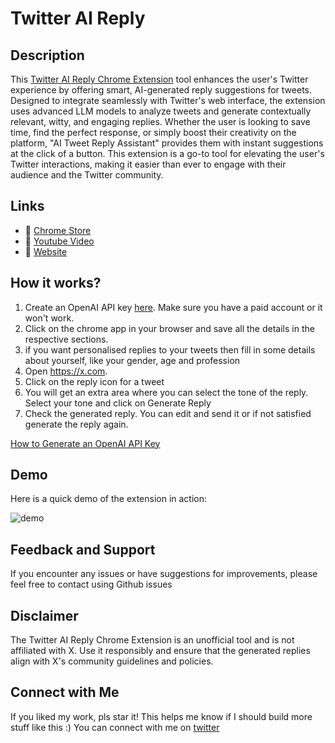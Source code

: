 <h1>Twitter AI Reply</h1>

## Description
This [Twitter AI Reply Chrome Extension](https://chromewebstore.google.com/detail/twitter-ai-reply/fdogabfcglaladeknalpmdgpodkbafio) tool enhances the user's Twitter experience by offering smart, AI-generated reply suggestions for tweets. Designed to integrate seamlessly with Twitter's web interface, the extension uses advanced LLM models to analyze tweets and generate contextually relevant, witty, and engaging replies. Whether the user is looking to save time, find the perfect response, or simply boost their creativity on the platform, "AI Tweet Reply Assistant" provides them with instant suggestions at the click of a button. This extension is a go-to tool for elevating the user's Twitter interactions, making it easier than ever to engage with their audience and the Twitter community.

## Links
- 🔗 [Chrome Store](https://chromewebstore.google.com/detail/twitter-ai-reply/fdogabfcglaladeknalpmdgpodkbafio)
- 🔗 [Youtube Video](https://www.youtube.com/watch?v=nJZ6UyEtyjU)
- 🔗 [Website](https://marcolivierbouch.github.io/XReplyGPT/)

## How it works?
1. Create an OpenAI API key [here](https://platform.openai.com/account/api-keys). Make sure you have a paid account or it won't work.
2. Click on the chrome app in your browser and save all the details in the respective sections.
3. if you want personalised replies to your tweets then fill in some details about yourself, like your gender, age and profession
4. Open https://x.com.
5. Click on the reply icon for a tweet
6. You will get an extra area where you can select the tone of the reply. Select your tone and click on Generate Reply
7. Check the generated reply. You can edit and send it or if not satisfied generate the reply again.

[How to Generate an OpenAI API Key](https://www.youtube.com/watch?v=nafDyRsVnXU)

## Demo
Here is a quick demo of the extension in action:

![demo](./chrome_img/demo.gif)


## Feedback and Support

If you encounter any issues or have suggestions for improvements, please feel free to contact using Github issues


## Disclaimer

The Twitter AI Reply Chrome Extension is an unofficial tool and is not affiliated with X. Use it responsibly and ensure that the generated replies align with X's community guidelines and policies.

## Connect with Me

If you liked my work, pls star it! This helps me know if I should build more stuff like this :)
You can connect with me on [twitter](https://twitter.com/proxy_vector) 
